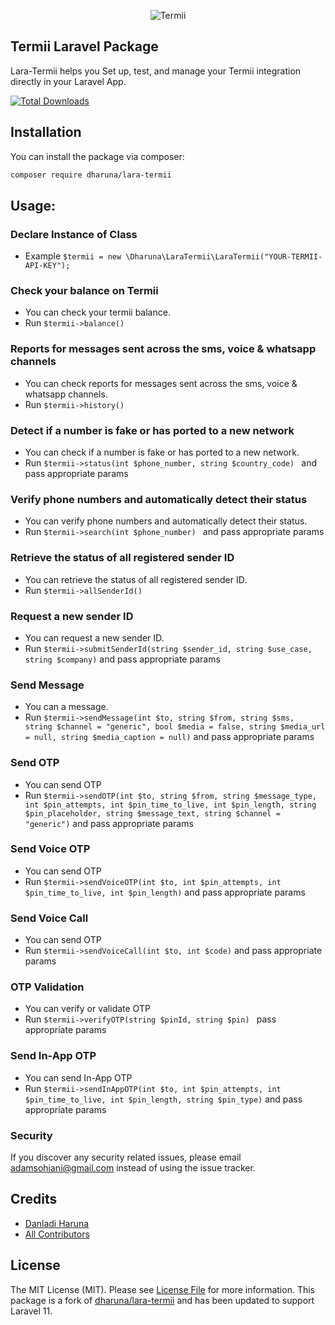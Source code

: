 <p align="center">
    <img title="Termii" src="https://termii.com/assets/images/logo.png"/>
</p>

## Termii Laravel Package
Lara-Termii helps you Set up, test, and manage your Termii integration directly in your Laravel App.

[![Total Downloads](https://img.shields.io/packagist/dt/dharuna/lara-termii.svg?style=flat-square)](https://packagist.org/packages/dharuna/lara-termii)


## Installation

You can install the package via composer:

```bash
composer require dharuna/lara-termii
```


## Usage:

### Declare Instance of Class
- Example `$termii = new \Dharuna\LaraTermii\LaraTermii("YOUR-TERMII-API-KEY");`

###  Check your balance on Termii
- You can check your termii balance.
- Run `$termii->balance()`

### Reports for messages sent across the sms, voice & whatsapp channels
- You can check reports for messages sent across the sms, voice & whatsapp channels.
- Run `$termii->history()`

### Detect if a number is fake or has ported to a new network
- You can check if a number is fake or has ported to a new network.
- Run `$termii->status(int $phone_number, string $country_code) ` and pass appropriate params

### Verify phone numbers and automatically detect their status
- You can verify phone numbers and automatically detect their status.
- Run `$termii->search(int $phone_number) ` and pass appropriate params

### Retrieve the status of all registered sender ID
- You can retrieve the status of all registered sender ID.
- Run `$termii->allSenderId()`

### Request a new sender ID
- You can request a new sender ID.
- Run `$termii->submitSenderId(string $sender_id, string $use_case, string $company)` and pass appropriate params

### Send Message
- You can a message.
- Run `$termii->sendMessage(int $to, string $from, string $sms, string $channel = "generic", bool $media = false, string $media_url = null, string $media_caption = null)` and pass appropriate params

### Send OTP
- You can send OTP
- Run `$termii->sendOTP(int $to, string $from, string $message_type, int $pin_attempts, int $pin_time_to_live, int $pin_length, string $pin_placeholder, string $message_text, string $channel = "generic")` and pass appropriate params

### Send Voice OTP
- You can send OTP
- Run `$termii->sendVoiceOTP(int $to, int $pin_attempts, int $pin_time_to_live, int $pin_length)` and pass appropriate params

### Send Voice Call
- You can send OTP
- Run `$termii->sendVoiceCall(int $to, int $code)` and pass appropriate params

### OTP Validation
- You can verify or validate OTP
- Run `$termii->verifyOTP(string $pinId, string $pin) ` pass appropriate params

### Send In-App OTP
- You can send In-App OTP
- Run `$termii->sendInAppOTP(int $to, int $pin_attempts, int $pin_time_to_live, int $pin_length, string $pin_type)` and pass appropriate params


### Security

If you discover any security related issues, please email adamsohiani@gmail.com instead of using the issue tracker.

## Credits

-   [Danladi Haruna](https://github.com/dharuna)
-   [All Contributors](../../contributors)

## License

The MIT License (MIT). Please see [License File](LICENSE.md) for more information.
This package is a fork of [dharuna/lara-termii](https://github.com/dharuna/lara-termii) and has been updated to support Laravel 11.
